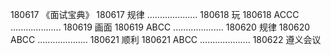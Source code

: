 180617  《面试宝典》
180617  规律
....................
180618  玩
180618  ACCC
....................
180619  画面
180619  ABCC
....................
180620  规律
180620  ABCC
....................
180621  顺利
180621  ABCC
....................
180622  遵义会议
